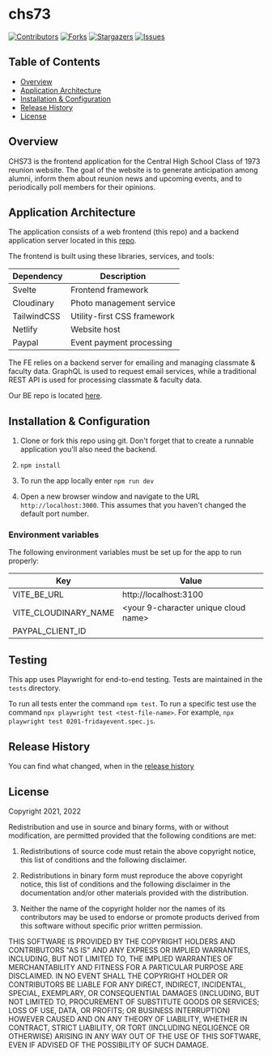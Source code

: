 # chs73

[contributors-shield]: https://img.shields.io/github/contributors/jdmedlock/chs73.svg?style=for-the-badge
[contributors-url]: https://github.com/jdmedlock/chs73/graphs/contributors
[forks-shield]: https://img.shields.io/github/forks/jdmedlock/chs73.svg?style=for-the-badge
[forks-url]: https://github.com/jdmedlock/chs73/network/members
[stars-shield]: https://img.shields.io/github/stars/jdmedlock/chs73.svg?style=for-the-badge
[stars-url]: https://github.com/jdmedlock/chs73/stargazers
[issues-shield]: https://img.shields.io/github/issues/jdmedlock/chs73.svg?style=for-the-badge
[issues-url]: https://github.com/jdmedlock/chs73/issues

[![Contributors][contributors-shield]][contributors-url]
[![Forks][forks-shield]][forks-url]
[![Stargazers][stars-shield]][stars-url]
[![Issues][issues-shield]][issues-url]
## Table of Contents

* [Overview](#overview)
* [Application Architecture](#application-architecture)
* [Installation & Configuration](#installation-configuration)
* [Release History](#release-history)
* [License](#license)


## Overview

CHS73 is the frontend application for the Central High School Class of 1973
reunion website. The goal of the website is to generate anticipation among
alumni, inform them about reunion news and upcoming events, and to periodically
poll members for their opinions.

## Application Architecture

The application consists of a web frontend (this repo) and a backend 
application server located in this [repo](https://github.com/jdmedlock/chs73be).

The frontend is built using these libraries, services, and tools:

| Dependency  | Description                 |
|-------------|-----------------------------|
| Svelte      | Frontend framework          |
| Cloudinary  | Photo management service    |
| TailwindCSS | Utility-first CSS framework |
| Netlify     | Website host                |
| Paypal      | Event payment processing    |

The FE relies on a backend server for emailing and managing classmate & faculty
data. GraphQL is used to request email services, while a traditional REST API
is used for processing classmate & faculty data.

Our BE repo is located [here](https://github.com/jdmedlock/chs73be).
## Installation & Configuration

1. Clone or fork this repo using git. Don't forget that to create a runnable application you'll also need the backend.

2. `npm install`

3. To run the app locally enter `npm run dev`

4. Open a new browser window and navigate to the URL `http://localhost:3000`. This assumes that you haven't changed the default port number.

### Environment variables

The following environment variables must be set up for the app to run properly:

| Key             | Value                                |
|-----------------|--------------------------------------|
| VITE_BE_URL          | http://localhost:3100                |
| VITE_CLOUDINARY_NAME | <your 9-character unique cloud name> |
| PAYPAL_CLIENT_ID     | <your paypal API client id> |

## Testing

This app uses Playwright for end-to-end testing. Tests are maintained
in the `tests` directory.

To run all tests enter the command `npm test`. To run a specific test
use the command `npx playwright test <test-file-name>`. For example, `npx playwright test 0201-fridayevent.spec.js`.
## Release History

You can find what changed, when in the [release history](./docs/RELEASE_HISTORY.md)

## License

Copyright 2021, 2022 <COPYRIGHT Jim D. Medlock>

Redistribution and use in source and binary forms, with or without modification, are permitted provided that the following conditions are met:

1. Redistributions of source code must retain the above copyright notice, this list of conditions and the following disclaimer.

2. Redistributions in binary form must reproduce the above copyright notice, this list of conditions and the following disclaimer in the documentation and/or other materials provided with the distribution.

3. Neither the name of the copyright holder nor the names of its contributors may be used to endorse or promote products derived from this software without specific prior written permission.

THIS SOFTWARE IS PROVIDED BY THE COPYRIGHT HOLDERS AND CONTRIBUTORS "AS IS" AND ANY EXPRESS OR IMPLIED WARRANTIES, INCLUDING, BUT NOT LIMITED TO, THE IMPLIED WARRANTIES OF MERCHANTABILITY AND FITNESS FOR A PARTICULAR PURPOSE ARE DISCLAIMED. IN NO EVENT SHALL THE COPYRIGHT HOLDER OR CONTRIBUTORS BE LIABLE FOR ANY DIRECT, INDIRECT, INCIDENTAL, SPECIAL, EXEMPLARY, OR CONSEQUENTIAL DAMAGES (INCLUDING, BUT NOT LIMITED TO, PROCUREMENT OF SUBSTITUTE GOODS OR SERVICES; LOSS OF USE, DATA, OR PROFITS; OR BUSINESS INTERRUPTION) HOWEVER CAUSED AND ON ANY THEORY OF LIABILITY, WHETHER IN CONTRACT, STRICT LIABILITY, OR TORT (INCLUDING NEGLIGENCE OR OTHERWISE) ARISING IN ANY WAY OUT OF THE USE OF THIS SOFTWARE, EVEN IF ADVISED OF THE POSSIBILITY OF SUCH DAMAGE.
